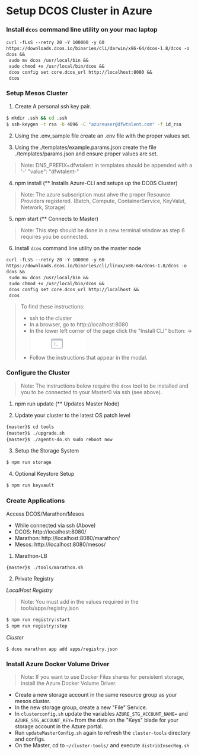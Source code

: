 # Setup DCOS Cluster in Azure

### Install `dcos` command line utility on your mac laptop
```
curl -fLsS --retry 20 -Y 100000 -y 60 https://downloads.dcos.io/binaries/cli/darwin/x86-64/dcos-1.8/dcos -o dcos && 
 sudo mv dcos /usr/local/bin && 
 sudo chmod +x /usr/local/bin/dcos && 
 dcos config set core.dcos_url http://localhost:8080 && 
 dcos
```

### Setup Mesos Cluster

1. Create A personal ssh key pair.

```bash
$ mkdir .ssh && cd .ssh
$ ssh-keygen -t rsa -b 4096 -C "azureuser@dfwtalent.com" -f id_rsa
```

2. Using the .env_sample file create an .env file with the proper values set.

3. Using the ./templates/example.params.json create the file ./templates/params.json and ensure proper values are set.
  >Note: DNS_PREFIX=dfwtalent in templates should be appended with a '-'  "value": "dfwtalent-"

4. npm install  (** Installs Azure-CLI and setups up the DCOS Cluster)
  >Note: The azure subscription must ahve the proper Resource Providers registered. (Batch, Compute, ContainerService, KeyValut, Network, Storage)

5. npm start (** Connects to Master)
  >Note: This step should be done in a new terminal window as step 6 requires you be connected.

6. Install `dcos` command line utility on the master node
```
curl -fLsS --retry 20 -Y 100000 -y 60 https://downloads.dcos.io/binaries/cli/linux/x86-64/dcos-1.8/dcos -o dcos && 
 sudo mv dcos /usr/local/bin && 
 sudo chmod +x /usr/local/bin/dcos && 
 dcos config set core.dcos_url http://localhost && 
 dcos
```

>To find these instructions:
>* ssh to the cluster
>* In a browser, go to http://localhost:8080
>* In the lower left corner of the page click the "Install CLI" button: ->  ![Install CLI Button](images/commandline.png)
>* Follow the instructions that appear in the modal.


### Configure the Cluster
>Note: The instructions below require the `dcos` tool to be installed and you to be connected to your Master0 via ssh (see above).

1. npm run update (** Updates Master Node)

2. Update your cluster to the latest OS patch level

```bash
{master}$ cd tools
{master}$ ./upgrade.sh
{master}$ ./agents-do.sh sudo reboot now
```

3. Setup the Storage System

```bash
$ npm run storage
```

4. Optional Keystore Setup

```bash
$ npm run keyvault
```


### Create Applications

Access DCOS/Marathon/Mesos  
  * While connected via ssh (Above)
  * DCOS: http://localhost:8080/
  * Marathon: http://localhost:8080/marathon/
  * Mesos: http://localhost:8080/mesos/

1. Marathon-LB

```bash
{master}$ ./tools/marathon.sh
```

2. Private Registry

_LocalHost Registry_

>Note:  You must add in the values required in the tools/apps/registry.json

```bash
$ npm run registry:start
$ npm run registry:stop
```


_Cluster_

```
$ dcos marathon app add apps/registry.json
```

### Install Azure Docker Volume Driver
>Note: If you want to use Docker Files shares for persistent storage, install the Azure Docker Volume Driver.


* Create a new storage account in the same resource group as your mesos cluster.
* In the new storage group, create a new "File" Service.
* In `clusterconfig.sh` update the variables `AZURE_STG_ACCOUNT_NAME=` and `AZURE_STG_ACCOUNT_KEY=` from the data on the "Keys" blade for your storage account in the Azure portal.
* Run `updateMasterConfig.sh` again to refresh the `cluster-tools` directory and configs.
* On the Master, cd to `~/cluster-tools/` and execute `distribInsecReg.sh`